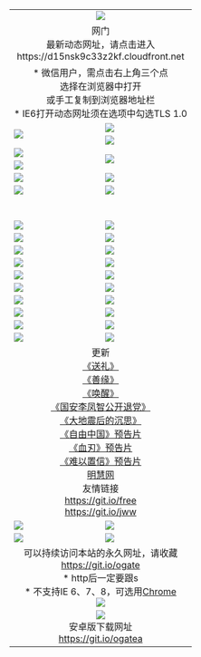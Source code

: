 ﻿<table>
  <tr></tr>
  <tr><td colspan=2 align=center><img src="https://cloud.githubusercontent.com/assets/11880933/13434984/f430fae2-e012-11e5-814f-c2df1e82b247.jpg" /></td></tr>
  <tr><td colspan=2 align=center>网门<br>最新动态网址，请点击进入
<br>https://d15nsk9c33z2kf.cloudfront.net
    </td>
  </tr>
  <tr>
    <td colspan=2 align=center>* 微信用户，需点击右上角三个点<br>选择在浏览器中打开<br>或手工复制到浏览器地址栏
    <br>* IE6打开动态网址须在选项中勾选TLS 1.0</td>
  </tr>
  <tr>
    <td rowspan=2><a href="https://d15nsk9c33z2kf.cloudfront.net/ogUP.aspx?name=11DKC.mp4&list=11DKC" target="_blank"><img src="https://d15nsk9c33z2kf.cloudfront.net/Up/11DKC1.jpg" /></a></td> 
    <td><div><a href="https://d15nsk9c33z2kf.cloudfront.net/ogUP.aspx?name=LRWS.mp4&list=LRWS" target="_blank"><img src="https://d15nsk9c33z2kf.cloudfront.net/Up/LRWS.jpg" /></a></td>
   </tr>
  <tr>
    <td><a href="https://d15nsk9c33z2kf.cloudfront.net/ogNiceVedio.aspx" target="_blank"><img src="https://d15nsk9c33z2kf.cloudfront.net/Up/11TGKDY.jpg" /></a></td>
  </tr>
  <tr>
    <td><a href="https://d15nsk9c33z2kf.cloudfront.net/ogUP.aspx?name=JQR.mp4&count=2" target="_blank"><img src="https://d15nsk9c33z2kf.cloudfront.net/Up/JQR.jpg" /></a></td>   
    <td rowspan=2><a href="https://d15nsk9c33z2kf.cloudfront.net/ogUP.aspx?name=JP.mp4&count=9" target="_blank"><img src="https://d15nsk9c33z2kf.cloudfront.net/Up/JP.jpg" /></td>
  </tr>
  <tr>
    <td><a href="https://d15nsk9c33z2kf.cloudfront.net/ogUP.aspx?name=WH.mp4" target="_blank"><img src="https://d15nsk9c33z2kf.cloudfront.net/Up/WH.jpg" /></a></td>
  </tr>
  <tr>
    <td><a href="https://d15nsk9c33z2kf.cloudfront.net/ogUP.aspx?name=SSZJ.mp4&list=SSZJ" target="_blank"><img src="https://d15nsk9c33z2kf.cloudfront.net/Up/SSZJ.jpg" /></a></td>
    <td><a href="https://d15nsk9c33z2kf.cloudfront.net/ogUP.aspx?name=1XQK.mp4&count=13" target="_blank"><img src="https://d15nsk9c33z2kf.cloudfront.net/Up/1XQK.jpg" /></a</td>
  </tr>
  <tr>
    <td><a href="https://d15nsk9c33z2kf.cloudfront.net/ogUP.aspx?name=ZY.mp4&count=2015|16" target="_blank"><img src="https://d15nsk9c33z2kf.cloudfront.net/Up/ZY.jpg" /></a</td>
    <td><a href="https://d15nsk9c33z2kf.cloudfront.net/ogUP.aspx?name=XTFY.mp4&count=B|2,A|24" target="_blank"><img src="https://d15nsk9c33z2kf.cloudfront.net/Up/XTFY.jpg" /></a></td>
  </tr>
  <tr height="40">
  </tr>
  <tr>
    <td><a href="https://d15nsk9c33z2kf.cloudfront.net/ogUP.aspx?name=4SQQ.mp4&list=4SQQ" target="_blank"><img src="https://d15nsk9c33z2kf.cloudfront.net/Up/4SQQ0.jpg"/></a></td>
    <td><a href="https://d15nsk9c33z2kf.cloudfront.net/ogUP.aspx?name=4SHQ.mp4&list=4SHQ" target="_blank"><img src="https://d15nsk9c33z2kf.cloudfront.net/Up/4SHQ0.jpg"/></a></td>
  </tr>
  <tr>
    <td><a href="https://d15nsk9c33z2kf.cloudfront.net/ogUP.aspx?name=4SZG.mp4&list=4SZG" target="_blank"><img src="https://d15nsk9c33z2kf.cloudfront.net/Up/4SZG0.jpg"/></a></td>
    <td><a href="https://d15nsk9c33z2kf.cloudfront.net/ogUP.aspx?name=4SDJ.mp4&list=4SDJ" target="_blank"><img src="https://d15nsk9c33z2kf.cloudfront.net/Up/4SDJ0.jpg"/></a></td>
  </tr>
  <tr>
    <td><a href="https://d15nsk9c33z2kf.cloudfront.net/ogUP.aspx?name=4SGX.mp4&list=4SGX" target="_blank"><img src="https://d15nsk9c33z2kf.cloudfront.net/Up/4SGX0.jpg"/></a></td>
    <td><a href="https://d15nsk9c33z2kf.cloudfront.net/ogUP.aspx?name=4SHD.mp4&list=4SHD" target="_blank"><img src="https://d15nsk9c33z2kf.cloudfront.net/Up/4SHD0.jpg"/></a></td>
  </tr>
  <tr>
    <td><a href="https://d15nsk9c33z2kf.cloudfront.net/ogUP.aspx?name=4CTX.mp4&list=4CTX" target="_blank"><img src="https://d15nsk9c33z2kf.cloudfront.net/Up/4CTX0.jpg"/></a></td>
    <td><a href="https://d15nsk9c33z2kf.cloudfront.net/ogUP.aspx?name=4CWZ.mp4&list=4CWZ" target="_blank"><img src="https://d15nsk9c33z2kf.cloudfront.net/Up/4CWZ0.jpg"/></a></td>
  </tr>
  <tr>
    <td><a href="https://d15nsk9c33z2kf.cloudfront.net/onUP.aspx?name=https://d1pog55izwmvoe.cloudfront.net/" target="_blank"><img src="https://d15nsk9c33z2kf.cloudfront.net/Up/0DTW.jpg"/></a></td>
    <td><a href="https://d15nsk9c33z2kf.cloudfront.net/onUP.aspx?name=https://d240ns8up8earz.cloudfront.net/acenter/" target="_blank"><img src="https://d15nsk9c33z2kf.cloudfront.net/Up/0TDW.jpg" /></a></td>
  </tr>
  <tr>
    <td><a href="https://d15nsk9c33z2kf.cloudfront.net/onUP.aspx?name=https://d4508d6vomz2p.cloudfront.net/gb/nsc413.htm" target="_blank"><img src="https://d15nsk9c33z2kf.cloudfront.net/Up/0DJY.jpg" /></a></td>
    <td><a href="https://d15nsk9c33z2kf.cloudfront.net/onUP.aspx?name=https://dilo7bqpjb57y.cloudfront.net/xtr/gb/prog204.html" target="_blank"><img src="https://d15nsk9c33z2kf.cloudfront.net/Up/0XTR.jpg" /></a></td>
  </tr>
  <tr>
    <td><a href="https://d15nsk9c33z2kf.cloudfront.net/onUP.aspx?name=https://d3aj00iefsmfgc.cloudfront.net/" target="_blank"><img src="https://d15nsk9c33z2kf.cloudfront.net/Up/0MHW.jpg" /></a></td>
    <td><a href="https://d15nsk9c33z2kf.cloudfront.net/onUP.aspx?name=https://d20wz7qt14x5d2.cloudfront.net/" target="_blank"><img src="https://d15nsk9c33z2kf.cloudfront.net/Up/0ZJW.jpg" /></a></td>
  </tr>
  <tr>
    <td><a href="https://d15nsk9c33z2kf.cloudfront.net/ogUP.aspx?name=0FG.zip" target="_blank"><img src="https://d15nsk9c33z2kf.cloudfront.net/Up/0FG.jpg" /></a></td>
    <td><a href="https://d15nsk9c33z2kf.cloudfront.net/ogUP.aspx?name=0FGA.apk" target="_blank"><img src="https://d15nsk9c33z2kf.cloudfront.net/Up/0FGA.jpg" /></a></td>
  </tr>
  <tr>
    <td><a href="https://d15nsk9c33z2kf.cloudfront.net/ogUP.aspx?name=0U.zip" target="_blank"><img src="https://d15nsk9c33z2kf.cloudfront.net/Up/0U.jpg" /></a></td>
    <td><a href="https://d15nsk9c33z2kf.cloudfront.net/ogUP.aspx?name=0UA.apk" target="_blank"><img src="https://d15nsk9c33z2kf.cloudfront.net/Up/0UA.jpg" /></a></td>
  </tr>
  <tr>
    <td><a href="https://d15nsk9c33z2kf.cloudfront.net/ogUP.aspx?name=0iPPOTV.zip" target="_blank"><img src="https://d15nsk9c33z2kf.cloudfront.net/Up/0iPPOTV.jpg" /></a></td>
    <td><a href="https://d15nsk9c33z2kf.cloudfront.net/ogUP.aspx?name=0iNTD.apk" target="_blank"><img src="https://d15nsk9c33z2kf.cloudfront.net/Up/0iNTD.jpg" /></a></td>
  </tr>
  <tr>
    <td colspan=2 align=center>更新<br>
      <a href="https://d15nsk9c33z2kf.cloudfront.net/ogUP.aspx?name=4ESL.mp4" target="_blank">《送礼》</a><br>
      <a href="https://d15nsk9c33z2kf.cloudfront.net/ogUP.aspx?name=4ESY.mp4" target="_blank">《善缘》</a><br>
      <a href="https://d15nsk9c33z2kf.cloudfront.net/ogUP.aspx?name=4EHX.mp4" target="_blank">《唤醒》</a><br>
      <a href="https://d15nsk9c33z2kf.cloudfront.net/ogUP.aspx?name=4LFZ.mp4" target="_blank">《国安李凤智公开退党》</a><br>
      <a href="https://d15nsk9c33z2kf.cloudfront.net/ogUP.aspx?name=4DDZHDCS.mp4" target="_blank">《大地震后的沉思》</a><br>
      <a href="https://d15nsk9c33z2kf.cloudfront.net/ogUP.aspx?name=11ZYZG0.mp4" target="_blank">《自由中国》预告片</a><br>
      <a href="https://d15nsk9c33z2kf.cloudfront.net/ogUP.aspx?name=11XR.mp4" target="_blank">《血刃》预告片</a><br>
      <a href="https://d15nsk9c33z2kf.cloudfront.net/ogUP.aspx?name=11NYZX.mp4&count=2" target="_blank">《难以置信》预告片</a><br>
      <a href="https://d15nsk9c33z2kf.cloudfront.net/onUP.aspx?name=https://www.minghui.org/" target="_blank">明慧网</a><br>
      友情链接<br>
      <a href="https://d15nsk9c33z2kf.cloudfront.net/onUP.aspx?name=https://git.io/free" target="_blank">https://git.io/free</a><br>
      <a href="https://d15nsk9c33z2kf.cloudfront.net/onUP.aspx?name=https://git.io/jww" target="_blank">https://git.io/jww</a></td>
    </td>
  </tr>
  <tr>
    <td><a href="https://d15nsk9c33z2kf.cloudfront.net/ogNice.aspx" target="_blank"><img src="https://d15nsk9c33z2kf.cloudfront.net/Up/0WCYY.jpg" /></a></td>
    <td><a href="https://d15nsk9c33z2kf.cloudfront.net/onCO.aspx?ob=600事物&op=增删改&args=WH1~%23类型6新闻%7c%23类型6评论&mode=" target="_blank"><img src="https://d15nsk9c33z2kf.cloudfront.net/Up/0WZTT.jpg" /></a></td> 
  </tr>
  <tr>
    <td><a href="https://d15nsk9c33z2kf.cloudfront.net/ogDY.aspx" target="_blank"><img src="https://d15nsk9c33z2kf.cloudfront.net/Up/0FK.jpg" /></a></td>
    <td><a href="https://d15nsk9c33z2kf.cloudfront.net/ogST.aspx" target="_blank"><img src="https://d15nsk9c33z2kf.cloudfront.net/Up/0ST.jpg" /></a></td> 
  </tr>
  <tr>
    <td colspan=2 align=center>可以持续访问本站的永久网址，请收藏<br/><a href="https://git.io/ogate" target="_blank">https://git.io/ogate</a><br/>* http后一定要跟s<br/>* 不支持IE 6、7、8，可选用<a href="https://d15nsk9c33z2kf.cloudfront.net/ogUP.aspx?name=0ChromePortable.zip">Chrome</a><br/><a href="https://d15nsk9c33z2kf.cloudfront.net/Up/0WMGDL2.png" target="_blank"><img src="https://d15nsk9c33z2kf.cloudfront.net/Up/0WMGD2.png"/></a></td>
  </tr>
  <tr>
    <td colspan=2 align=center><a href="https://d15nsk9c33z2kf.cloudfront.net/ogUP.aspx?name=0oGate.apk" target="_blank"><img src="https://cloud.githubusercontent.com/assets/11880933/13720399/75e143ee-e842-11e5-9f0a-1421f423c80f.jpg" /></a><br>安卓版下载网址<br><a href="https://git.io/ogatea">https://git.io/ogatea</a></td>
  </tr>
  <!--tr>
    <td colspan=2 align=center>可能失效的动态网址
    </td>
  </tr-->
</table>

